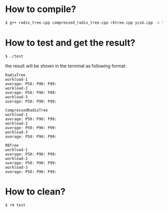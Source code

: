 # How to compile?
```bash
$ g++ radix_tree.cpp compressed_radix_tree.cpp rbtree.cpp ycsb.cpp -o test
```

# How to test and get the result?
```bash
$ ./test
```
the result will be shown in the terminal as following format:
```
RadixTree
workload-1
average: P50: P90: P99:
workload-2
average: P50: P90: P99:
workload-3
average: P50: P90: P99:

CompressedRadixTree
workload-1
average: P50: P90: P99:
workload-2
average: P50: P90: P99:
workload-3
average: P50: P90: P99:

RBTree
workload-1
average: P50: P90: P99:
workload-2
average: P50: P90: P99:
workload-3
average: P50: P90: P99:
```
# How to clean?
```bash
$ rm test
```